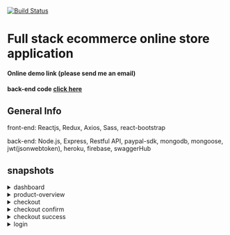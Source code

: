 [![Build Status](https://travis-ci.com/UwUnsaac/Ecommerce-Reactjs.svg?branch=master)](https://travis-ci.com/UwUnsaac/Ecommerce-Reactjs)

# Full stack ecommerce online store application

#### Online demo link (please send me an email)
#### back-end code [click here](https://github.com/levelopers/Ecommerce-Nodejs)

## General Info 

front-end: Reactjs, Redux, Axios, Sass, react-bootstrap

back-end: Node.js, Express, Restful API, paypal-sdk, mongodb, mongoose, jwt(jsonwebtoken), heroku, firebase, swaggerHub

## snapshots


<details>
 <summary>dashboard</summary>
 <p>
   
![dashboard_large](https://user-images.githubusercontent.com/38830527/57897997-477ce000-7825-11e9-84f2-dcc66c7a378b.png)
- - - - -
side menu             |  dashboard
:-------------------------:|:-------------------------:
![side_menu_sm](https://user-images.githubusercontent.com/38830527/57898258-3e404300-7826-11e9-97dc-1475eaf95c70.png)  |  ![dashboard_sm](https://user-images.githubusercontent.com/38830527/57898213-0f29d180-7826-11e9-97cd-a19323b5d5cd.png)
</p>
</details>

<details>
 <summary>product-overview</summary>
 <p>
   
   ![product_overview_large](https://user-images.githubusercontent.com/38830527/57897999-477ce000-7825-11e9-989e-4d95938b6578.PNG)
</p>
</details>

<details>
 <summary>checkout</summary>
 <p>
   
![checkout_large](https://user-images.githubusercontent.com/38830527/57897994-46e44980-7825-11e9-86ec-5c086675c98d.PNG)
   
</p>
</details>


<details>
 <summary>checkout confirm</summary>
 <p>
   
![checkout_confirm_large](https://user-images.githubusercontent.com/38830527/57897993-46e44980-7825-11e9-9ecf-6de74dd69eb2.PNG)
   
</p>
</details>


<details>
 <summary>checkout success</summary>
 <p>
   
![checkout_success_large](https://user-images.githubusercontent.com/38830527/57897996-46e44980-7825-11e9-8247-c0d97cfc39e9.PNG)
   
</p>
</details>


<details>
 <summary>login</summary>
 <p>
   
![login_large](https://user-images.githubusercontent.com/38830527/57897998-477ce000-7825-11e9-84d8-16d59b65edb4.PNG)
   
</p>
</details>





